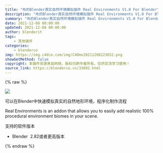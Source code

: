 ```yaml
---
title: "布的Blender真实自然环境模拟插件 Real Environments V1.0 For Blender"
description: "布的Blender真实自然环境模拟插件 Real Environments V1.0 For Blender"
summary: "布的Blender真实自然环境模拟插件 Real Environments V1.0 For Blender"
date: 2021-12-08 00:00:00
updated: 2021-12-08 00:00:00
author: blenderit
tags: 
    - 其他插件
categories:
    - blenderco
img: https://img.c4dco.com/img/C4Dmx20211208223652.png
showGetMethod: false
copyright: 本插件资源来自网络，版权归原作者所有，仅供交流学习使用！
source_link: https://blenderco.cn/33892.html
---
```


{% raw %}
<p><img class="aligncenter" src="https://img.c4dco.com/img/C4Dmx20211208223652.png"></p><p>可以在Blender中快速模拟真实的自然地形环境，程序化制作流程</p><p>Real Environments is an addon that allows you to easily add realistic 100% procedural environment biomes in your scene.</p><p>支持的软件版本</p><ul>
<li>Blender  2.82或者更高版本</li>
</ul>
<div style="display: none">blenderco</div>
{% endraw %}